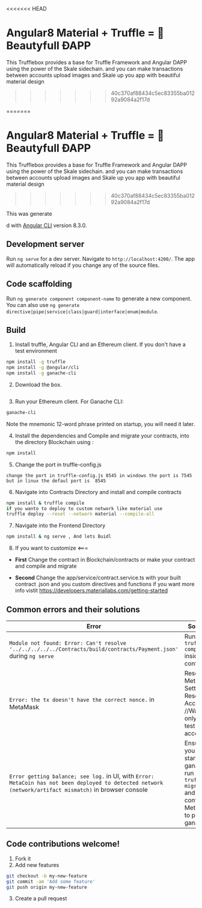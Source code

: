 
<<<<<<< HEAD
#  Angular8 Material + Truffle = 💓 Beautyfull ÐAPP 
This  Trufflebox provides a base for Truffle Framework and Angular DAPP using the power of the Skale sidechain. and you can make transactions between accounts upload images and Skale up you app with beautiful material design 
>>>>>>> 40c370af88434c5ec83355ba01292a9084a2f17d

=======
#  Angular8 Material + Truffle = 💓 Beautyfull ÐAPP 
This  Trufflebox provides a base for Truffle Framework and Angular DAPP using the power of the Skale sidechain. and you can make transactions between accounts upload images and Skale up you app with beautiful material design 
>>>>>>> 40c370af88434c5ec83355ba01292a9084a2f17d


This  was generate

d with [Angular CLI](https://github.com/angular/angular-cli) version 8.3.0.

## Development server

Run `ng serve` for a dev server. Navigate to `http://localhost:4200/`. The app will automatically reload if you change any of the source files.

## Code scaffolding

Run `ng generate component component-name` to generate a new component. You can also use `ng generate directive|pipe|service|class|guard|interface|enum|module`.

## Build

1. Install truffle, Angular CLI and an Ethereum client. If you don't have a test environment 
  ```bash
  npm install -g truffle
  npm install -g @angular/cli
  npm install -g ganache-cli
  ```

2. Download the box.
  ```bash
  ```

3. Run your Ethereum client. For Ganache CLI:
  ```bash
  ganache-cli
  ```
Note the mnemonic 12-word phrase printed on startup, you will need it later.

4. Install the dependencies and Compile and migrate your contracts, into the directory Blockchain using :
  ```bash
  npm install 
  ```
5. Change the port  in truffle-config.js
 ```
 change the port in truffle-config.js 8545 in windows the port is 7545 but in linux the defaul port is  8545
  ```
6. Navigate into Contracts Directory and install and compile contracts
```bash
npm install & truffle compile 
if you wanto to deploy to custom network like material use
truffle deploy --reset --network material --compile-all
```
7. Navigate into the Frontend Directory 
  ```bash
  npm install & ng serve , And lets Buidl 
  ```
8. If you want to customize <===

+ __First__
Change the contract in Blockchain/contracts or make your contract and compile and migrate

+ __Second__
Change the app/service/contract.service.ts with your built contract .json and you custom directives and functions
if you want more info vistit https://developers.materiallabs.com/getting-started
## __Common errors and their solutions__

| Error | Solution |
|-------|----------|
| `Module not found: Error: Can't resolve '../../../../../Contracts/build/contracts/Payment.json'` during `ng serve` | Run `truffle compile` inside contracts|
| `Error: the tx doesn't have the correct nonce.` in MetaMask | Reset MetaMask: Settings -> Reset Account //Warning only with test accounts |
| `Error getting balance; see log.` in UI, with `Error: MetaCoin has not been deployed to detected network (network/artifact mismatch)` in browser console | Ensure you have started ganache, run `truffle migrate` and configured MetaMask to point to ganache | `Error: i cannot see my account or balance` Ensure you are logged in metamask and refresh | If you have a custom rcp in ganache you can change the dir in `src/app/contract/contract.service.ts line21 with your dir `| `Error: [ethjs-rpc] rpc error with payload` in Metamask | You may need update Ganache and restart metamask because some old vesions give 0 gas and the transaction is mark as  underpriced the error givet is errot with payload we recomend use the newest version of ganache cli  |


## Code contributions welcome!

1. Fork it
2. Add new features

```bash
git checkout -b my-new-feature
git commit -am 'Add some feature'
git push origin my-new-feature
```

3. Create a pull request
